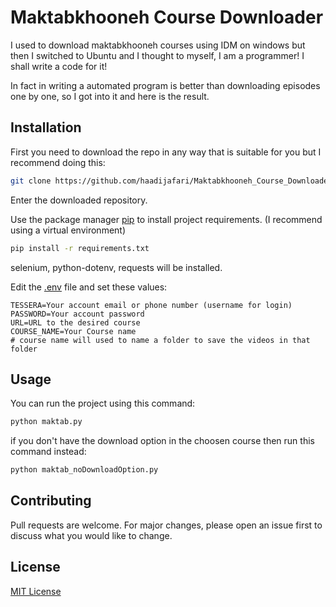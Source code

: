# Maktabkhooneh Course Downloader

I used to download maktabkhooneh courses using IDM on windows but then I switched to Ubuntu and I thought to myself, I am a programmer! I shall write a code for it!

In fact in writing a automated program is better than downloading episodes one by one, so I got into it and here is the result.

## Installation
First you need to download the repo in any way that is suitable for you but I recommend doing this:

```bash
git clone https://github.com/haadijafari/Maktabkhooneh_Course_Downloader.git
```
Enter the downloaded repository.

Use the package manager [pip](https://pip.pypa.io/en/stable/) to install project requirements.
(I recommend using a virtual environment)

```bash
pip install -r requirements.txt
```
selenium,
python-dotenv,
requests
will be installed.

Edit the [.env](https://pip.pypa.io/en/stable/) file and set these values:

```text
TESSERA=Your account email or phone number (username for login)
PASSWORD=Your account password
URL=URL to the desired course
COURSE_NAME=Your Course name
# course name will used to name a folder to save the videos in that folder

```

## Usage
You can run the project using this command:

```bash
python maktab.py
```
if you don't have the download option in the choosen course then run this command instead:
```bash
python maktab_noDownloadOption.py
```

## Contributing

Pull requests are welcome. For major changes, please open an issue first
to discuss what you would like to change.


## License

[MIT License](https://choosealicense.com/licenses/mit/)
